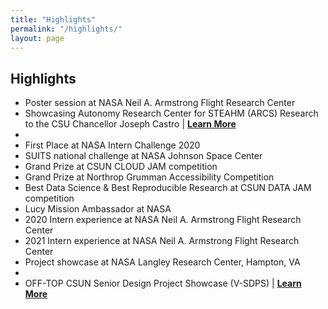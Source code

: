 ```yaml
---
title: "Highlights"
permalink: "/highlights/"
layout: page
---
```


## Highlights
- Poster session at NASA Neil A. Armstrong Flight Research Center
- Showcasing Autonomy Research Center for STEAHM (ARCS) Research to the CSU Chancellor Joseph Castro | <strong>[Learn More](https://csunshinetoday.csun.edu/university-news/csu-chancellor-visits-csun-campus-participates-in-community-open-forum/)</strong>
- 
- First Place at NASA Intern Challenge 2020
- SUITS national challenge at NASA Johnson Space Center
- Grand Prize at CSUN CLOUD JAM competition
- Grand Prize at Northrop Grumman Accessibility Competition
- Best Data Science & Best Reproducible Research at CSUN DATA JAM competition
- Lucy Mission Ambassador at NASA
- 2020 Intern experience at NASA Neil A. Armstrong Flight Research Center
- 2021 Intern experience at NASA Neil A. Armstrong Flight Research Center
- Project showcase at NASA Langley Research Center, Hampton, VA
- 
- OFF-TOP CSUN Senior Design Project Showcase (V-SDPS) | <strong>[Learn More](https://www.csun.edu/sites/default/files/V-SDPS%202020%20Abstracts%20with%20Video%20Links%20to%20Presentations%20FINAL.pdf)</strong>
